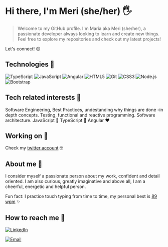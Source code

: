 # Hi there, I'm Meri (she/her) 🖐

> Welcome to my GitHub profile. I'm María aka Meri (she/her), a passionate developer always looking to learn and create new things. Feel free to explore my repositories and check out my latest projects!

Let's connect! 😊

## Technologies 💎

![TypeScript](https://img.shields.io/badge/-TypeScript-%237d0633?logo=typescript&logoColor=white)
![JavaScript](https://img.shields.io/badge/-JavaScript-%23ed6663?logo=javascript&logoColor=whitesmoke)
![Angular](https://img.shields.io/badge/-Angular-%234e89ae?logo=angular&logoColor=whitesmoke)
![HTML5](https://img.shields.io/badge/-HTML5-%23ffa372?logo=html5&logoColor=%23290001)
![Git](https://img.shields.io/badge/-Git-%237d0633?logo=git&logoColor=white)
![CSS3](https://img.shields.io/badge/-CSS3-%23ed6663?logo=CSS3&logoColor=white)
![Node.js](https://img.shields.io/badge/-Node.js-%234e89ae?logo=node.js&logoColor=whitesmoke)
![Bootstrap](https://img.shields.io/badge/-Bootstrap-%23ffa372?logo=bootstrap&logoColor=%23290001)

## Tech related interests 🌸

Software Engineering, Best Practices, undestanding why things are done -in depth concepts.
Testing, functional and reactive programming.
Software architecture.
JavaScript 💛 TypeScript 💙 Angular ❤️

## Working on 📑

Check my [twitter account](https://twitter.com/LazulDev) 🤓 


## About me 🍵

I consider myself a passionate person about my work, confident and detail oriented. I am also curious, greatly imaginative and above all, I am a cheerful, energetic and helpful person.

Fun fact: I practice touch typing from time to time, my personal best is [89 wpm](https://10fastfingers.com/share-badge/5_CL) ✨

## How to reach me 🍻

<a href="https://www.linkedin.com/in/mariasanchezcarvajal/" target="_blank"><img alt="LinkedIn" src="https://img.shields.io/badge/-LinkedIn-%234e89ae?logo=linkedin&logoColor=whitesmoke"></a>

<a href="mailto:lazul@duck.com" target="_blank"><img alt="Email" src="https://img.shields.io/badge/-Email-%23c26565?logo=gmail&logoColor=white"></a>
